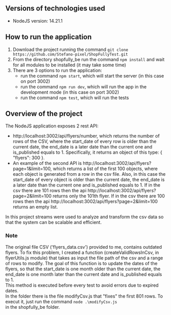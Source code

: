 ## Versions of technologies used

- NodeJS version: 14.21.1

## How to run the application

1. Download the project running the command `git clone https://github.com/Stefano-pixel/ShopFullyTest.git`
2. From the directory shopfully_be run the command `npm install` and wait for all modules to be installed (it may take some time)
3. There are 3 options to run the application:
   - run the command `npm start`, which will start the server (in this case on port 3002)
   - run the command `npm run dev`, which will run the app in the development mode (in this case on port 3002)
   - run the command `npm test`, which will run the tests

## Overview of the project

The NodeJS application exposes 2 rest API: 
   - http://localhost:3002/api/flyers/number, which returns the number of rows of the CSV, where the start_date of every row 
     is older than the current date, the end_date is a later date than the current one and is_published equals to 1.
     Specifically, it returns an object of this type: { "flyers": 300 }.
   - An example of the second API is http://localhost:3002/api/flyers?page=1&limit=100, which returns a list of the first 100 
     objects, where each object is generated from a row in the csv file. Also, in this case the start_date of every object 
     is older than the current date, the end_date is a later date than the current one and is_published equals to 1.
     If in the csv there are 101 rows then the api http://localhost:3002/api/flyers?page=2&limit=100 returns only the 101th flyer.
     If in the csv there are 100 rows then the api http://localhost:3002/api/flyers?page=2&limit=100 returns an empty list. 

In this project streams were used to analyze and transform the csv data so that the system can be scalable and efficient.

### Note
The original file CSV ('flyers_data.csv') provided to me, contains outdated flyers. To fix this problem, I created a function
(createValidRowsInCsv, in flyerUtils.js module) that takes as input the file path of the csv and a range of rows to modify.
The goal of this function is to update the dates of the flyers, so that the start_date is one month older than the current date,
the end_date is one month later than the current date and is_published equals to 1.   
This method is executed before every test to avoid errors due to expired dates.     
In the folder there is the file modifyCsv.js that "fixes" the first 801 rows. To execut it, just run the command `node .\modifyCsv.js`   
in the shopfully_be folder.
